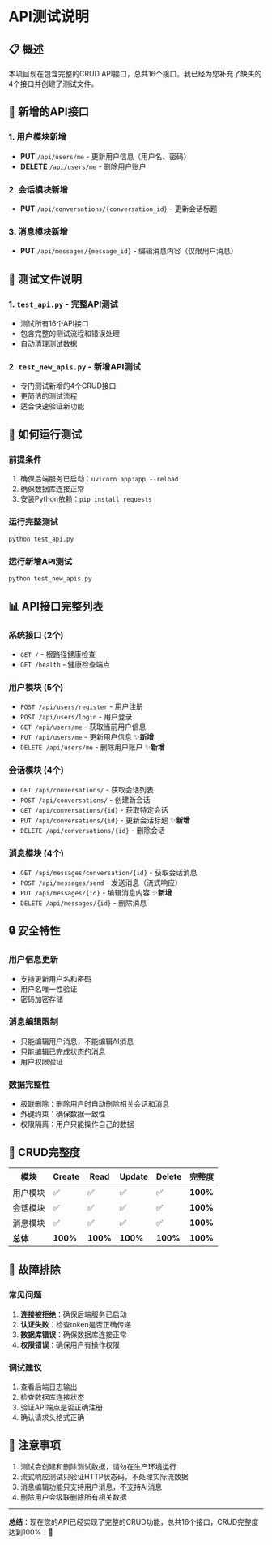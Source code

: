# API测试说明

## 📋 概述

本项目现在包含完整的CRUD API接口，总共16个接口。我已经为您补充了缺失的4个接口并创建了测试文件。

## 🔧 新增的API接口

### 1. 用户模块新增
- **PUT** `/api/users/me` - 更新用户信息（用户名、密码）
- **DELETE** `/api/users/me` - 删除用户账户

### 2. 会话模块新增  
- **PUT** `/api/conversations/{conversation_id}` - 更新会话标题

### 3. 消息模块新增
- **PUT** `/api/messages/{message_id}` - 编辑消息内容（仅限用户消息）

## 📁 测试文件说明

### 1. `test_api.py` - 完整API测试
- 测试所有16个API接口
- 包含完整的测试流程和错误处理
- 自动清理测试数据

### 2. `test_new_apis.py` - 新增API测试
- 专门测试新增的4个CRUD接口
- 更简洁的测试流程
- 适合快速验证新功能

## 🚀 如何运行测试

### 前提条件
1. 确保后端服务已启动：`uvicorn app:app --reload`
2. 确保数据库连接正常
3. 安装Python依赖：`pip install requests`

### 运行完整测试
```bash
python test_api.py
```

### 运行新增API测试
```bash
python test_new_apis.py
```

## 📊 API接口完整列表

### 系统接口 (2个)
- `GET /` - 根路径健康检查
- `GET /health` - 健康检查端点

### 用户模块 (5个)
- `POST /api/users/register` - 用户注册
- `POST /api/users/login` - 用户登录  
- `GET /api/users/me` - 获取当前用户信息
- `PUT /api/users/me` - 更新用户信息 ✨**新增**
- `DELETE /api/users/me` - 删除用户账户 ✨**新增**

### 会话模块 (4个)
- `GET /api/conversations/` - 获取会话列表
- `POST /api/conversations/` - 创建新会话
- `GET /api/conversations/{id}` - 获取特定会话
- `PUT /api/conversations/{id}` - 更新会话标题 ✨**新增**
- `DELETE /api/conversations/{id}` - 删除会话

### 消息模块 (4个)
- `GET /api/messages/conversation/{id}` - 获取会话消息
- `POST /api/messages/send` - 发送消息（流式响应）
- `PUT /api/messages/{id}` - 编辑消息内容 ✨**新增**
- `DELETE /api/messages/{id}` - 删除消息

## 🔒 安全特性

### 用户信息更新
- 支持更新用户名和密码
- 用户名唯一性验证
- 密码加密存储

### 消息编辑限制
- 只能编辑用户消息，不能编辑AI消息
- 只能编辑已完成状态的消息
- 用户权限验证

### 数据完整性
- 级联删除：删除用户时自动删除相关会话和消息
- 外键约束：确保数据一致性
- 权限隔离：用户只能操作自己的数据

## 🎯 CRUD完整度

| 模块 | Create | Read | Update | Delete | 完整度 |
|------|--------|------|--------|--------|--------|
| 用户模块 | ✅ | ✅ | ✅ | ✅ | **100%** |
| 会话模块 | ✅ | ✅ | ✅ | ✅ | **100%** |
| 消息模块 | ✅ | ✅ | ✅ | ✅ | **100%** |
| **总体** | **100%** | **100%** | **100%** | **100%** | **100%** |

## 🐛 故障排除

### 常见问题
1. **连接被拒绝**：确保后端服务已启动
2. **认证失败**：检查token是否正确传递
3. **数据库错误**：确保数据库连接正常
4. **权限错误**：确保用户有操作权限

### 调试建议
1. 查看后端日志输出
2. 检查数据库连接状态
3. 验证API端点是否正确注册
4. 确认请求头格式正确

## 📝 注意事项

1. 测试会创建和删除测试数据，请勿在生产环境运行
2. 流式响应测试只验证HTTP状态码，不处理实际流数据
3. 消息编辑功能只支持用户消息，不支持AI消息
4. 删除用户会级联删除所有相关数据

---

**总结**：现在您的API已经实现了完整的CRUD功能，总共16个接口，CRUD完整度达到100%！🎉
